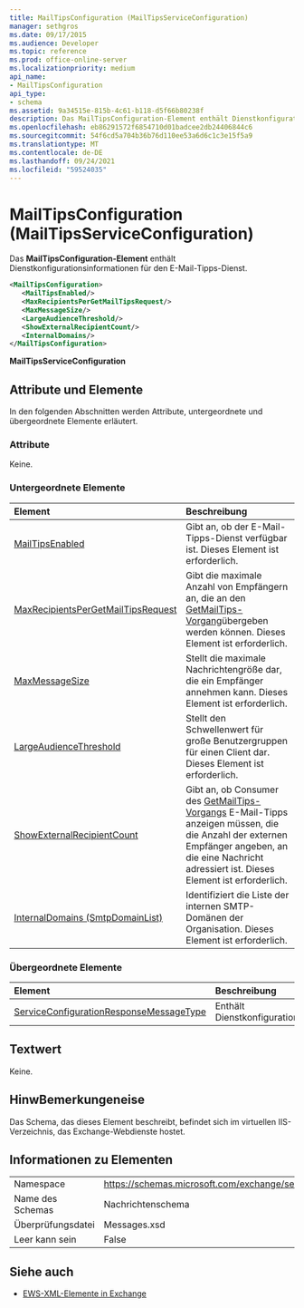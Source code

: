```yaml
---
title: MailTipsConfiguration (MailTipsServiceConfiguration)
manager: sethgros
ms.date: 09/17/2015
ms.audience: Developer
ms.topic: reference
ms.prod: office-online-server
ms.localizationpriority: medium
api_name:
- MailTipsConfiguration
api_type:
- schema
ms.assetid: 9a34515e-815b-4c61-b118-d5f66b80238f
description: Das MailTipsConfiguration-Element enthält Dienstkonfigurationsinformationen für den E-Mail-Tipps-Dienst.
ms.openlocfilehash: eb86291572f6854710d01badcee2db24406844c6
ms.sourcegitcommit: 54f6cd5a704b36b76d110ee53a6d6c1c3e15f5a9
ms.translationtype: MT
ms.contentlocale: de-DE
ms.lasthandoff: 09/24/2021
ms.locfileid: "59524035"
---
```

# <a name="mailtipsconfiguration-mailtipsserviceconfiguration"></a>MailTipsConfiguration (MailTipsServiceConfiguration)

Das **MailTipsConfiguration-Element** enthält Dienstkonfigurationsinformationen für den E-Mail-Tipps-Dienst. 
  
```XML
<MailTipsConfiguration>
   <MailTipsEnabled/>
   <MaxRecipientsPerGetMailTipsRequest/>
   <MaxMessageSize/>
   <LargeAudienceThreshold/>
   <ShowExternalRecipientCount/>
   <InternalDomains/>
</MailTipsConfiguration>
```

 **MailTipsServiceConfiguration**
## <a name="attributes-and-elements"></a>Attribute und Elemente

In den folgenden Abschnitten werden Attribute, untergeordnete und übergeordnete Elemente erläutert.
  
### <a name="attributes"></a>Attribute

Keine.
  
### <a name="child-elements"></a>Untergeordnete Elemente

|**Element**|**Beschreibung**|
|:-----|:-----|
|[MailTipsEnabled](mailtipsenabled.md) <br/> |Gibt an, ob der E-Mail-Tipps-Dienst verfügbar ist. Dieses Element ist erforderlich.  <br/> |
|[MaxRecipientsPerGetMailTipsRequest](maxrecipientspergetmailtipsrequest.md) <br/> |Gibt die maximale Anzahl von Empfängern an, die an den [GetMailTips-Vorgang](getmailtips-operation.md)übergeben werden können. Dieses Element ist erforderlich.  <br/> |
|[MaxMessageSize](maxmessagesize.md) <br/> |Stellt die maximale Nachrichtengröße dar, die ein Empfänger annehmen kann. Dieses Element ist erforderlich.  <br/> |
|[LargeAudienceThreshold](largeaudiencethreshold.md) <br/> |Stellt den Schwellenwert für große Benutzergruppen für einen Client dar. Dieses Element ist erforderlich.  <br/> |
|[ShowExternalRecipientCount](showexternalrecipientcount.md) <br/> |Gibt an, ob Consumer des [GetMailTips-Vorgangs](getmailtips-operation.md) E-Mail-Tipps anzeigen müssen, die die Anzahl der externen Empfänger angeben, an die eine Nachricht adressiert ist. Dieses Element ist erforderlich.  <br/> |
|[InternalDomains (SmtpDomainList)](internaldomains-smtpdomainlist.md) <br/> |Identifiziert die Liste der internen SMTP-Domänen der Organisation. Dieses Element ist erforderlich.  <br/> |
   
### <a name="parent-elements"></a>Übergeordnete Elemente

|**Element**|**Beschreibung**|
|:-----|:-----|
|[ServiceConfigurationResponseMessageType](serviceconfigurationresponsemessagetype.md) <br/> |Enthält Dienstkonfigurationseinstellungen.  <br/> |
   
## <a name="text-value"></a>Textwert

Keine.
  
## <a name="remarks"></a>HinwBemerkungeneise

Das Schema, das dieses Element beschreibt, befindet sich im virtuellen IIS-Verzeichnis, das Exchange-Webdienste hostet.
  
## <a name="element-information"></a>Informationen zu Elementen

|||
|:-----|:-----|
|Namespace  <br/> |https://schemas.microsoft.com/exchange/services/2006/messages  <br/> |
|Name des Schemas  <br/> |Nachrichtenschema  <br/> |
|Überprüfungsdatei  <br/> |Messages.xsd  <br/> |
|Leer kann sein  <br/> |False  <br/> |
   
## <a name="see-also"></a>Siehe auch



- [EWS-XML-Elemente in Exchange](ews-xml-elements-in-exchange.md)

